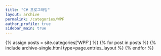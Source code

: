 ```yaml
---
title: "C# 프로그래밍"
layout: archive
permalink: /categories/WPF
author_profile: true
sidebar_main: true
---
```


{% assign posts = site.categories['WPF'] %}
{% for post in posts %} {% include archive-single.html type=page.entries_layout %} {% endfor %}